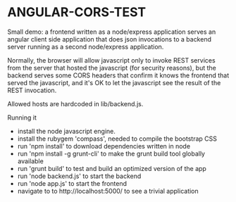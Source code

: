 # ANGULAR-CORS-TEST

Small demo: a frontend written as a node/express application
serves an angular client side application that does json invocations
to a backend server running as a second node/express application.

Normally, the browser will allow javascript only to invoke REST services
from the server that hosted the javascript (for security reasons),
but the backend serves some CORS headers that confirm it knows the
frontend that served the javascript, and it's OK to let the javascript
see the result of the REST invocation.

Allowed hosts are hardcoded in lib/backend.js.

Running it

 * install the node javascript engine.
 * install the rubygem 'compass', needed to compile the bootstrap CSS
 * run 'npm install' to download dependencies written in node
 * run 'npm install -g grunt-cli' to make the grunt build tool globally
   available
 * run 'grunt build' to test and build an optimized version of the app
 * run 'node backend.js' to start the backend
 * run 'node app.js' to start the frontend
 * navigate to to http://localhost:5000/ to see a trivial application


